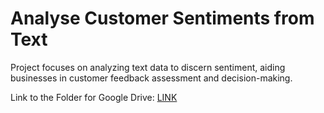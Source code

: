 # Analyse Customer Sentiments from Text
Project focuses on analyzing text data to discern sentiment, aiding businesses in customer feedback assessment and decision-making.

Link to the Folder for Google Drive: [LINK](https://drive.google.com/drive/folders/1dl6d7rGIK4EQaD_BBWOiGYcfP-2AKvXS?usp=sharing)
